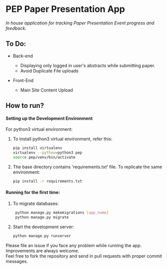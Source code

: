 # PEP Paper Presentation App
*In house application for tracking Paper Presentation Event progress and feedback.*<br>

## To Do:
- Back-end
  - Displaying only logged in user's abstracts while submitting paper.
  - Avoid Duplicate File uploads

- Front-End
  - Main Site Content Upload
  
## How to run?
#### Setting up the Development Environment
For python3 virtual environment:<br>
1. To install python3 virtual environment, refer this:<br>
   ```bash
   pip install virtualenv
   virtualenv --python=python3 pep
   source pep/venv/bin/activate 
   ```
2. The base directory contains 'requirements.txt' file. To replicate the same environment:<br>
   ```bash
   pip install -r requirements.txt
   ```

#### Running for the first time:
1. To migrate databases:<br>
   ```bash
    python manage.py makemigrations [app_name]
    python manage.py migrate
   ```
2. Start the development server:<br>
   ```bash
   python manage.py runserver
   ```
Please file an issue if you face any problem while running the app.<br> 
Improvements are always welcome.<br>
Feel free to fork the repository and send in pull requests with proper commit messages.
